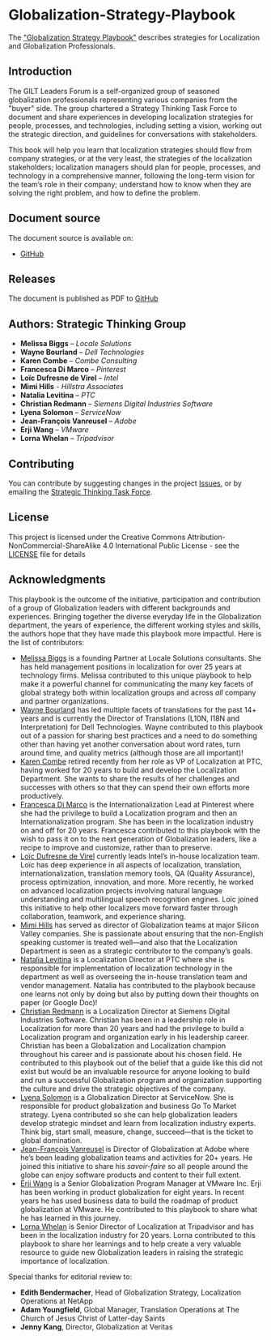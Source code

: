 # Globalization-Strategy-Playbook
The ["Globalization Strategy Playbook"](https://github.com/GILT-Forum/Globalization-Strategy-Playbook/blob/main/playbook.md) describes strategies for Localization and Globalization Professionals.

## Introduction

The GILT Leaders Forum is a self-organized group of seasoned globalization professionals representing various companies from the "buyer" side. The group chartered a Strategy Thinking Task Force to document and share experiences in developing localization strategies for people, processes, and technologies, including setting a vision, working out the strategic direction, and guidelines for conversations with stakeholders.

This book will help you learn that localization strategies should flow from company strategies, or at the very least, the strategies of the localization stakeholders; localization managers should plan for people, processes, and technology in a comprehensive manner, following the long-term vision for the team’s role in their company; understand how to know when they are solving the right problem, and how to define the problem.

## Document source

The document source is available on:

* [GitHub](playbook.md) 

## Releases

The document is published as PDF to [GitHub](https://github.com/GILT-Forum/Globalization-Strategy-Playbook/releases)

## Authors: Strategic Thinking Group

   * **Melissa Biggs** – *Locale Solutions*
   * **Wayne Bourland** – *Dell Technologies*
   * **Karen Combe** – *Combe Consulting*
   * **Francesca Di Marco** – *Pinterest*
   * **Loïc Dufresne de Virel** – *Intel*
   * **Mimi Hills** - *Hillstra Associates*
   * **Natalia Levitina** – *PTC*
   * **Christian Redmann** – *Siemens Digital Industries Software*
   * **Lyena Solomon** – *ServiceNow*
   * **Jean-François Vanreusel** – *Adobe*
   * **Erji Wang** – *VMware*
   * **Lorna Whelan** – *Tripadvisor*

## Contributing

You can contribute by suggesting changes in the project [Issues](https://github.com/GILT-Forum/Globalization-Strategy-Playbook/issues), or by emailing the [Strategic Thinking Task Force](mailto:StrategyPlaybook@gmail.com).
<!--- or by editing the [playbook.md](playbook.md) file and creating a pull request (???)--->

## License

This project is licensed under the Creative Commons Attribution-NonCommercial-ShareAlike 4.0 International
Public License - see the [LICENSE](LICENSE) file for details

## Acknowledgments

This playbook is the outcome of the initiative, participation and contribution of a group of Globalization leaders with different backgrounds and experiences. Bringing together the diverse everyday life in the Globalization department, the years of experience, the different working styles and skills, the authors hope that they have made this playbook more impactful. Here is the list of contributors:
* [Melissa Biggs](https://www.linkedin.com/in/melissa-biggs-2a3289/) is a founding Partner at Locale Solutions consultants. She has held management positions in localization for over 25 years at technology firms. Melissa contributed to this unique playbook to help make it a powerful channel for communicating the many key facets of global strategy both within localization groups and across *all* company and partner organizations.
* [Wayne Bourland](https://www.linkedin.com/in/wayne-bourland-0963ab4/) has led multiple facets of translations for the past 14+ years and is currently the Director of Translations (L10N, I18N and Interpretation) for Dell Technologies. Wayne contributed to this playbook out of a passion for sharing best practices and a need to do something other than having yet another conversation about word rates, turn around time, and quality metrics (although those are all important)!
* [Karen Combe](https://www.linkedin.com/in/karen-combe-14086/) retired recently from her role as VP of Localization at PTC, having worked for 20 years to build and develop the Localization Department. She wants to share the results of her challenges and successes with others so that they can spend their own efforts more productively.
* [Francesca Di Marco](https://www.linkedin.com/in/fdimarco/) is the Internationalization Lead at Pinterest where she had the privilege to build a Localization program and then an Internationalization program. She has been in the localization industry on and off for 20 years. Francesca contributed to this playbook with the wish to pass it on to the next generation of Globalization leaders, like a recipe to improve and customize, rather than to preserve.
* [Loïc Dufresne de Virel](http://linkedin.com/in/loicddev) currently leads Intel’s in-house localization team. Loïc has deep experience in all aspects of localization, translation, internationalization, translation memory tools, QA (Quality Assurance), process optimization, innovation, and more. More recently, he worked on advanced localization projects involving natural language understanding and multilingual speech recognition engines. Loïc joined this initiative to help other localizers move forward faster through collaboration, teamwork, and experience sharing. 
* [Mimi Hills](https://www.linkedin.com/in/mimihills/) has served as director of Globalization teams at major Silicon Valley companies. She is passionate about ensuring that the non-English speaking customer is treated well—and also that the Localization Department is seen as a strategic contributor to the company’s goals.
* [Natalia Levitina](https://www.linkedin.com/in/nlevitina/) is a Localization Director at PTC where she is responsible for implementation of localization technology in the department as well as overseeing the in-house translation team and vendor management. Natalia has contributed to the playbook because one learns not only by doing but also by putting down their thoughts on paper (or Google Doc)!
* [Christian Redmann](https://www.linkedin.com/in/christian-redmann-8579b8/) is a Localization Director at Siemens Digital Industries Software. Christian has been in a leadership role in Localization for more than 20 years and had the privilege to build a Localization program and organization early in his leadership career. Christian has been a Globalization and Localization champion throughout his career and is passionate about his chosen field. He contributed to this playbook out of the belief that a guide like this did not exist but would be an invaluable resource for anyone looking to build and run a successful Globalization program and organization supporting the culture and drive the strategic objectives of the company.
* [Lyena Solomon](https://www.linkedin.com/in/lyenas/) is a Globalization Director at ServiceNow. She is responsible for product globalization and business Go To Market strategy. Lyena contributed so she can help globalization leaders develop strategic mindset and learn from localization industry experts. Think big, start small, measure, change, succeed—that is the ticket to global domination.
* [Jean-François Vanreusel](https://www.linkedin.com/in/jfvanreu/) is Director of Globalization at Adobe where he’s been leading globalization teams and activities for 20+ years. He joined this initiative to share his _savoir-faire_ so all people around the globe can enjoy software products and content to their full extent. 
* [Erji Wang](https://www.linkedin.com/in/erji-wang/) is a Senior Globalization Program Manager at VMware Inc. Erji has been working in product globalization for eight years. In recent years he has used business data to build the roadmap of product globalization at VMware. He contributed to this playbook to share what he has learned in this journey. 
* [Lorna Whelan](https://www.linkedin.com/in/lornawhelan/) is Senior Director of Localization at Tripadvisor and has been in the localization industry for 20 years. Lorna contributed to this playbook to share her learnings and to help create a very valuable resource to guide new Globalization leaders in raising the strategic importance of localization.



Special thanks for editorial review to: 
   * **Edith Bendermacher**, Head of Globalization Strategy, Localization Operations at NetApp
   * **Adam Youngfield**, Global Manager, Translation Operations at The Church of Jesus Christ of Latter-day Saints
   * **Jenny Kang**, Director, Globalization at Veritas


